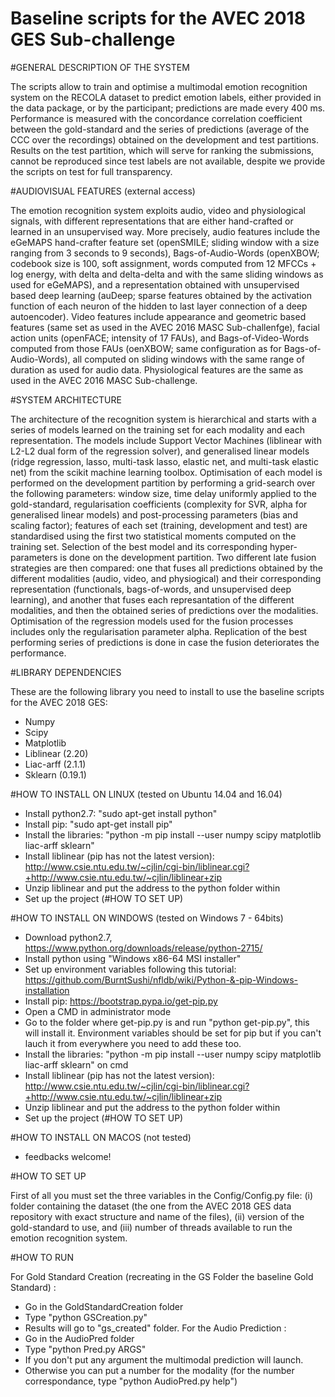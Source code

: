# Baseline scripts for the AVEC 2018 GES Sub-challenge

#GENERAL DESCRIPTION OF THE SYSTEM

The scripts allow to train and optimise a multimodal emotion recognition system on the RECOLA dataset to predict emotion labels, either provided in the data package, or by the participant; predictions are made every 400 ms. Performance is measured with the concordance correlation coefficient between the gold-standard and the series of predictions (average of the CCC over the recordings) obtained on the development and test partitions. Results on the test partition, which will serve for ranking the submissions, cannot be reproduced since test labels are not available, despite we provide the scripts on test for full transparency. 

#AUDIOVISUAL FEATURES (external access)

The emotion recognition system exploits audio, video and physiological signals, with different representations that are either hand-crafted or learned in an unsupervised way. More precisely, audio features include the eGeMAPS hand-crafter feature set (openSMILE; sliding window with a size ranging from 3 seconds to 9 seconds), Bags-of-Audio-Words (openXBOW; codebook size is 100, soft assignment, words computed from 12 MFCCs + log energy, with delta and delta-delta and with the same sliding windows as used for eGeMAPS), and a representation obtained with unsupervised based deep learning (auDeep; sparse features obtained by the activation function of each neuron of the hidden to last layer connection of a deep autoencoder). Video features include appearance and geometric based features (same set as used in the AVEC 2016 MASC Sub-challenfge), facial action units (openFACE; intensity of 17 FAUs), and Bags-of-Video-Words computed from those FAUs (oenXBOW; same configuration as for Bags-of-Audio-Words), all computed on sliding windows with the same range of duration as used for audio data. Physiological features are the same as used in the AVEC 2016 MASC Sub-challenge.

#SYSTEM ARCHITECTURE

The architecture of the recognition system is hierarchical and starts with a series of models learned on the training set for each modality and each representation. The models include Support Vector Machines (liblinear with L2-L2 dual form of the regression solver), and generalised linear models (ridge regression, lasso, multi-task lasso, elastic net, and multi-task elastic net) from the scikit machine learning toolbox. Optimisation of each model is performed on the development partition by performing a grid-search over the following parameters: window size, time delay uniformly applied to the gold-standard, regularisation coefficients (complexity for SVR, alpha for generalised linear models) and post-processing parameters (bias and scaling factor); features of each set (training, development and test) are standardised using the first two statistical moments computed on the training set. Selection of the best model and its corresponding hyper-parameters is done on the development partition. Two different late fusion strategies are then compared: one that fuses all predictions obtained by the different modalities (audio, video, and physiogical) and their corresponding representation (functionals, bags-of-words, and unsupervised deep learning), and another that fuses each represantation of the different modalities, and then the obtained series of predictions over the modalities. Optimisation of the regression models used for the fusion processes includes only the regularisation parameter alpha. Replication of the best performing series of predictions is done in case the fusion deteriorates the performance.

#LIBRARY DEPENDENCIES

These are the following library you need to install to use the baseline scripts for the AVEC 2018 GES:
- Numpy
- Scipy
- Matplotlib
- Liblinear (2.20)
- Liac-arff (2.1.1)
- Sklearn (0.19.1)

#HOW TO INSTALL ON LINUX (tested on Ubuntu 14.04 and 16.04)

- Install python2.7: "sudo apt-get install python"
- Install pip: "sudo apt-get install pip"
- Install the libraries: "python -m pip install --user numpy scipy matplotlib liac-arff sklearn"
- Install liblinear (pip has not the latest version): http://www.csie.ntu.edu.tw/~cjlin/cgi-bin/liblinear.cgi?+http://www.csie.ntu.edu.tw/~cjlin/liblinear+zip
- Unzip liblinear and put the address to the python folder within
- Set up the project (#HOW TO SET UP)

#HOW TO INSTALL ON WINDOWS (tested on Windows 7 - 64bits)

- Download python2.7, https://www.python.org/downloads/release/python-2715/
- Install python using "Windows x86-64 MSI installer"
- Set up environment variables following this tutorial: https://github.com/BurntSushi/nfldb/wiki/Python-&-pip-Windows-installation
- Install pip: https://bootstrap.pypa.io/get-pip.py
- Open a CMD in administrator mode
- Go to the folder where get-pip.py is and run "python get-pip.py", this will install it. Environment variables should be set for pip but if you can't lauch it from everywhere you need to add these too.
- Install the libraries: "python -m pip install --user numpy scipy matplotlib liac-arff sklearn" on cmd
- Install liblinear (pip has not the latest version): http://www.csie.ntu.edu.tw/~cjlin/cgi-bin/liblinear.cgi?+http://www.csie.ntu.edu.tw/~cjlin/liblinear+zip
- Unzip liblinear and put the address to the python folder within
- Set up the project (#HOW TO SET UP)

#HOW TO INSTALL ON MACOS (not tested)

-  feedbacks welcome!

#HOW TO SET UP

First of all you must set the three variables in the Config/Config.py file: (i) folder containing the dataset (the one from the AVEC 2018 GES data repository with exact structure and name of the files), (ii) version of the gold-standard to use, and (iii) number of threads available to run the emotion recognition system.

#HOW TO RUN

For Gold Standard Creation (recreating in the GS Folder the baseline Gold Standard) :
- Go in the GoldStandardCreation folder
- Type "python GSCreation.py"
- Results will go to "gs_created" folder.
For the Audio Prediction :
- Go in the AudioPred folder
- Type "python Pred.py ARGS"
- If you don't put any argument the multimodal prediction will launch.
- Otherwise you can put a number for the modality (for the number correspondance, type "python AudioPred.py help")



